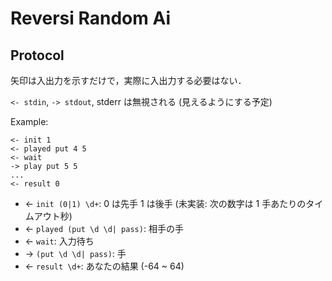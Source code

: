 # Reversi Random Ai

## Protocol

矢印は入出力を示すだけで，実際に入出力する必要はない．

`<- stdin`, `-> stdout`,
stderr は無視される (見えるようにする予定)

Example:

```
<- init 1
<- played put 4 5
<- wait
-> play put 5 5
...
<- result 0
```

- <- `init (0|1) \d+`: 0 は先手 1 は後手 (未実装: 次の数字は 1 手あたりのタイムアウト秒)
- <- `played (put \d \d| pass)`: 相手の手
- <- `wait`: 入力待ち
- -> `(put \d \d| pass)`: 手
- <- `result \d+`: あなたの結果 (-64 ~ 64)

